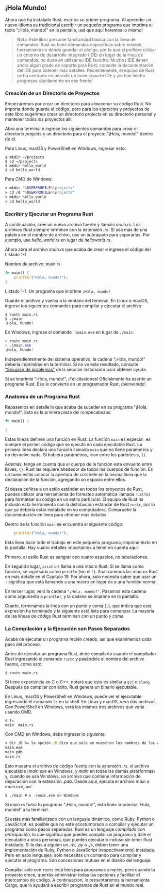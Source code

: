 ## ¡Hola Mundo!

Ahora que ha instalado Rust, escriba su primer programa. Al aprender un nuevo idioma es
tradicional escribir un pequeño programa que imprima
el texto "¡Hola, mundo!" en la pantalla, ¡así que aquí haremos lo mismo!

> Nota: Este libro presume familiaridad básica con la línea de comandos. Rust no tiene
> demandas específicas sobre edición, herramientas o dónde guardar el código, por lo que
> si prefiere utilizar un entorno de desarrollo integrado (IDE) en lugar de
> la línea de comandos, no dude en utilizar su IDE favorito. Muchos IDE tienen ahora algun
> grado de soporte para Rust; consulte la documentación del IDE para obtener más detalles. Recientemente,
> el equipo de Rust se ha centrado en permitir un buen soporte IDE y
> ¡se han hecho progresos rápidamente en ese frente!

### Creación de un Directorio de Proyectos

Empezaremos por crear un directorio para almacenar su código Rust. No importa
donde guarde el código, pero para los ejercicios y proyectos de este libro
sugerimos crear un directorio *projects* en su directorio personal y mantener todos
los proyectos allí.

Abra una terminal e ingrese los siguientes comandos para crear el directorio *projects*
y un directorio para el proyecto "¡Hola, mundo!" dentro de el.

Para Linux, macOS y PowerShell en Windows, ingresar esto:

```console
$ mkdir ~/projects
$ cd ~/projects
$ mkdir hello_world
$ cd hello_world
```

Para CMD de Windows:

```cmd
> mkdir "%USERPROFILE%\projects"
> cd /d "%USERPROFILE%\projects"
> mkdir hello_world
> cd hello_world
```

### Escribir y Ejecutar un Programa Rust

A continuación, cree un nuevo archivo fuente y llámalo *main.rs*. Los archivos Rust siempre terminan con
la extensión *.rs*. Si usa más de una palabra en el nombre de archivo, use
un subrayado para separarlas. Por ejemplo, use *hello_world.rs* en lugar de
*helloworld.rs*.

Ahora abra el archivo *main.rs* que acaba de crear e ingrese el código del Listado 1-1.

<span class = "filename">Nombre de archivo: main.rs</span>

```rust
fn main() {
    println!("Hola, mundo!");
}
```

<span class="caption"> Listado 1-1: Un programa que imprime `¡Hola, mundo!`</span>

Guarde el archivo y vuelva a la ventana del terminal. En Linux o macOS, ingrese
los siguientes comandos para compilar y ejecutar el archivo:


```console
$ rustc main.rs
$ ./main
¡Hola, Mundo!
```

En Windows, ingrese el comando `.\main.exe` en lugar de `./main`:

```powershell
> rustc main.rs
> .\main.exe
¡Hola, Mundo!
```

Independientemente del sistema operativo, la cadena "¡Hola, mundo!" debería imprimirse en
la terminal. Si no ve este resultado, consulte [“Solución de problemas”][troubleshooting]<!-- ignore --> de la sección
Instalación para obtener ayuda.

Si se imprimió "¡Hola, mundo!", ¡Felicitaciones! Oficialmente ha escrito un
programa Rust. Eso le convierte en un programador Rust, ¡bienvenido!

### Anatomía de un Programa Rust

Repasemos en detalle lo que acaba de suceder en su programa "¡Hola, mundo!".
Esta es la primera pieza del rompecabezas:

```rust
fn main() {

}
```

Estas líneas definen una función en Rust. La función `main` es especial; es
siempre el primer código que se ejecuta en cada ejecutable Rust. La primera
linea declara una función llamada `main` que no tiene parámetros y no devuelve
nada. Si hubiera parámetros, irían entre los paréntesis, `()`.

Además, tenga en cuenta que el cuerpo de la función está envuelto entre llaves, `{}`. Rust
las requiere alrededor de todos los cuerpos de función. Es un buen estilo colocar la apertura
de corchete en la misma línea que la declaración de la función, agregando un espacio entre ellos.

Si desea ceñirse a un estilo estándar en todos los proyectos de Rust, puedes utilizar una
herramienta de formateo automática llamada `rustfmt` para formatear su código en un estilo 
particular. El equipo de Rust ha incluido esta herramienta con la distribución estándar de Rust
`rustc`, por lo que ya debería estar instalado en su computadora. Compruebe la
documentación en línea para obtener más detalles.

Dentro de la función `main` se encuentra el siguiente código:

```rust
    println!("Hola, mundo!");
```

Esta línea hace todo el trabajo en este pequeño programa; imprime texto en la
pantalla. Hay cuatro detalles importantes a tener en cuenta aquí.

Primero, el estilo Rust es sangrar con cuatro espacios, no tabulaciones.

En segundo lugar, `println!` llama a una macro Rust. Si se llama como función,
se ingresaría como `println` (sin el `!`). Analizaremos las macros Rust en
más detalle en el Capítulo 19. Por ahora, solo necesita saber que usar un `!`
significa que está llamando a una macro en lugar de a una función normal.

En tercer lugar, verá la cadena `"¡Hola, mundo!"`. Pasamos esta cadena como argumento
a `println!`, y la cadena se imprime en la pantalla.

Cuarto, terminamos la línea con un punto y coma (`;`), que indica que esta
expresión ha terminado y la siguiente está lista para comenzar. La mayoría de las líneas de código Rust
terminan con un punto y coma.

### La Compilación y la Ejecución son Pasos Separados

Acaba de ejecutar un programa recién creado, así que examinemos cada paso del
proceso.

Antes de ejecutar un programa Rust, debe compilarlo usando el compilador Rust
ingresando el comando `rustc` y pasándole el nombre del archivo fuente, como
esto:

```console
$ rustc main.rs
```

Si tiene experiencia en C o C++, notará que esto es similar a `gcc`
o `clang`. Después de compilar con éxito, Rust genera un binario ejecutable.

En Linux, macOS y PowerShell en Windows, puede ver el ejecutable
ingresando el comando `ls` en la shell. En Linux y macOS, verá dos
archivos. Con PowerShell en Windows, verá los mismos tres archivos que
vería usando CMD.

```console
$ ls
main  main.rs
```

Con CMD en Windows, debe ingresar lo siguiente:

```cmd
> dir /B %= la opción /B dice que solo se muestren los nombres de los archivos =%
main.exe
main.pdb
main.rs
```

Esto muestra el archivo de código fuente con la extensión *.rs*, el archivo ejecutable
(*main.exe* en Windows, y *main* en todas las demás plataformas) y, cuando se usa
Windows, un archivo que contiene información de depuración con la extensión *.pdb*.
Desde aquí, ejecuta el archivo *main* o *main.exe*, así:

```console
$ ./main # o .\main.exe en Windows
```

Si *main.rs* fuera tu programa "¡Hola, mundo!", esta línea imprimiría `Hola,
mundo!' a tu terminal.

Si estás más familiarizado con un lenguaje dinámico, como Ruby, Python o
JavaScript, es posible que no esté acostumbrado a compilar y ejecutar un programa como
pasos separados. Rust es un lenguaje *compilado con anticipación*, lo que significa que puedes
compilar un programa y dale el ejecutable a otras personas, que pueden ejecutarlo
incluso sin tener Rust instalado. Si le das a alguien un *.rb*, *.py* o
*.js*, deben tener una implementación de Ruby, Python o JavaScript (respectivamente)
instalada. Pero en esos lenguajes, solo necesitas un comando para
compilar y ejecutar el programa. Son concesiones mutuas en el diseño del lenguaje.

Compilar solo con `rustc` está bien para programas simples, pero cuando tu proyecto
crece, querrás administrar todas las opciones y facilitar el intercambio de
código. A continuación, le presentaremos la herramienta Cargo, que lo ayudará a escribir
programas de Rust en el mundo real.

[troubleshooting]: ch01-01-installation.html#solución-de-problemas

